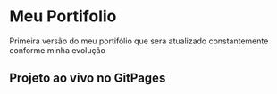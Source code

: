 # Meu Portifolio
 Primeira versão do meu portifólio que sera atualizado constantemente conforme minha evolução

## Projeto ao vivo no GitPages
 

